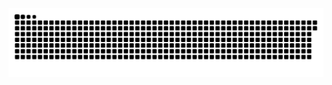 <picture>
  <source media="(prefers-color-scheme: dark)" srcset="https://raw.githubusercontent.com/MarineHakobyan/MarineHakobyan/f1fe2cda0f23dcb2b89759e24e38a4f6f9b58c89/github-contribution-grid-snake-dark.svg" />
  <source media="(prefers-color-scheme: light)" srcset="https://raw.githubusercontent.com/MarineHakobyan/MarineHakobyan/f1fe2cda0f23dcb2b89759e24e38a4f6f9b58c89/github-contribution-grid-snake.svg" />
  <img alt="github-snake" src="https://raw.githubusercontent.com/MarineHakobyan/MarineHakobyan/f1fe2cda0f23dcb2b89759e24e38a4f6f9b58c89/github-contribution-grid-snake-dark.svg" />
</picture>
